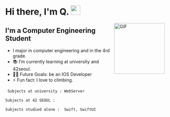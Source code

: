 # Hi there, I'm Q. <img width="30px" src="https://media.tenor.com/images/3b388fe03da271d2674faf85eb7c3fcd/tenor.gif" />

<img align="right" alt="GIF" height="160px" src="https://media.giphy.com/media/du3J3cXyzhj75IOgvA/giphy.gif" />

## I'm a Computer Engineering Student  

-  I major in computer engineering and in the 4rd grade.
- 📚 I’m currently learning at university and 42seoul.
- 💪🏼 Future Goals: be an IOS Developer
- ⚡ Fun fact: I love to climbing.

```sh
 Subjects at university : WebServer
 ```
 
 ```sh
 Subjects at 42 SEOUL : 
 ```
 
 ```sh
 Subjects studied alone :  Swift, SwiftUI
```

